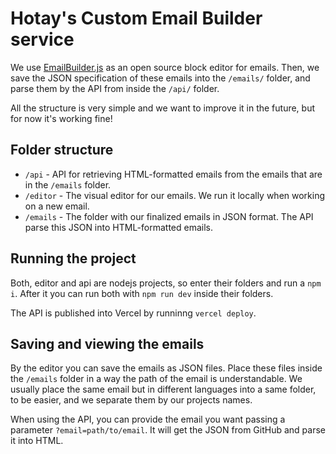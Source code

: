 # Hotay's Custom Email Builder service

We use [EmailBuilder.js](https://www.usewaypoint.com/open-source/emailbuilderjs) as an open source block editor for emails.
Then, we save the JSON specification of these emails into the `/emails/` folder, and parse them by the API from inside the `/api/` folder.

All the structure is very simple and we want to improve it in the future, but for now it's working fine!

## Folder structure
* `/api` - API for retrieving HTML-formatted emails from the emails that are in the `/emails` folder.
* `/editor` - The visual editor for our emails. We run it locally when working on a new email.
* `/emails` - The folder with our finalized emails in JSON format. The API parse this JSON into HTML-formatted emails.

## Running the project

Both, editor and api are nodejs projects, so enter their folders and run a `npm i`.
After it you can run both with `npm run dev` inside their folders.

The API is published into Vercel by runninng `vercel deploy`.

## Saving and viewing the emails

By the editor you can save the emails as JSON files. Place these files inside the `/emails` folder in a way the path of the email is understandable.
We usually place the same email but in different languages into a same folder, to be easier, and we separate them by our projects names.

When using the API, you can provide the email you want passing a parameter `?email=path/to/email`. It will get the JSON from GitHub and parse it into HTML.

